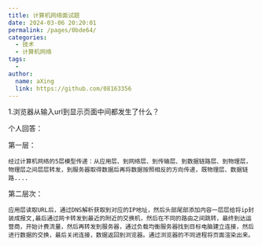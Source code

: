 ```yaml
---
title: 计算机网络面试题
date: 2024-03-06 20:20:01
permalink: /pages/0bde64/
categories:
  - 技术
  - 计算机网络
tags:
  - 
author: 
  name: aXing
  link: https://github.com/08163356
---
```

1.浏览器从输入url到显示页面中间都发生了什么？

个人回答：

第一层：

```
经过计算机网络的5层模型传递：从应用层、到网络层、到传输层、到数据链路层、到物理层，物理层之间层层转发，到服务器取得数据后再将数据按照相反的方向传递，既物理层、数据链路....
```

第二层次：

```
应用层读取URL后，通过DNS解析获取到对应的IP地址，然后头部尾部添加内容一层层给将ip封装成报文,最后通过网卡转发到最近的附近的交换机，然后在不同的路由之间跳转，最终到达运营商，开始计费流量，然后再转发到服务器，通过负载均衡服务器找到目标电脑建立连接，然后进行数据的交换，最后关闭连接，数据返回到浏览器。通过浏览器的不同进程将页面渲染出来。
```


